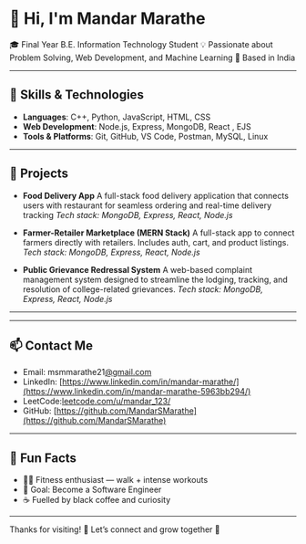 # 👋 Hi, I'm Mandar Marathe

🎓 Final Year B.E. Information Technology Student
💡 Passionate about Problem Solving, Web Development, and Machine Learning
📍 Based in India

---

## 🧠 Skills & Technologies

* **Languages**: C++, Python, JavaScript, HTML, CSS
* **Web Development**: Node.js, Express, MongoDB, React , EJS
* **Tools & Platforms**: Git, GitHub, VS Code, Postman, MySQL, Linux

---

## 🔭 Projects

* **Food Delivery App**
  A full-stack food delivery application that connects users with  restaurant for seamless ordering and real-time delivery tracking
  *Tech stack: MongoDB, Express, React, Node.js*

* **Farmer-Retailer Marketplace (MERN Stack)**
  A full-stack app to connect farmers directly with retailers. Includes auth, cart, and product listings.
  *Tech stack: MongoDB, Express, React, Node.js*

* **Public Grievance Redressal System**
  A web-based complaint management system designed to streamline the lodging, tracking, and resolution of college-related grievances.
  *Tech stack: MongoDB, Express, React, Node.js*

---

---

## 📫 Contact Me

* Email: msmmarathe21[@gmail.com](mailto:msmmarathe21@gmail.com)
* LinkedIn: [https://www.linkedin.com/in/mandar-marathe/](https://www.linkedin.com/in/mandar-marathe-5963bb294/)
* LeetCode:[leetcode.com/u/mandar\_123/](https://leetcode.com/u/mandar_123/)
* GitHub: [https://github.com/MandarSMarathe](https://github.com/MandarSMarathe)

---

## 🧩 Fun Facts

* 🏋️‍♂️ Fitness enthusiast — walk + intense workouts
* 🎯 Goal: Become a Software Engineer
* ☕ Fuelled by black coffee and curiosity

---

Thanks for visiting! 🌱 Let’s connect and grow together 🚀
